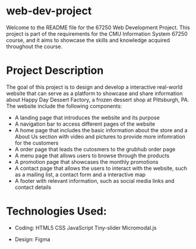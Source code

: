 # web-dev-project
 
Welcome to the README file for the 67250 Web Development Project. This project is part of the requirements for the CMU Information System 67250 course, and it aims to showcase the skills and knowledge acquired throughout the course. 

# Project Description
The goal of this project is to design and develop a interactive real-world website that can serve as a platform to showcase and share information about Happy Day Dessert Factory, a frozen dessert shop at Pittsburgh, PA. The website include the following components:

- A landing page that introduces the website and its purpose
- A navigation bar to access different pages of the website
- A home page that includes the basic information about the store and a About Us section with video and pictures to provide more infomration for the customers
- A order page that leads the cutosmers to the grubhub order page
- A menu page that allows users to browse through the products 
- A promotion page that showcases the monthly promotions
- A contact page that allows the users to interact with the website, such as a mailing list, a contact form and a interactive map
- A footer with relevant information, such as social media links and contact details

# Technologies Used:

- Coding:
HTML5
CSS
JavaScript
Tiny-slider
Micromodal.js

- Design:
Figma
